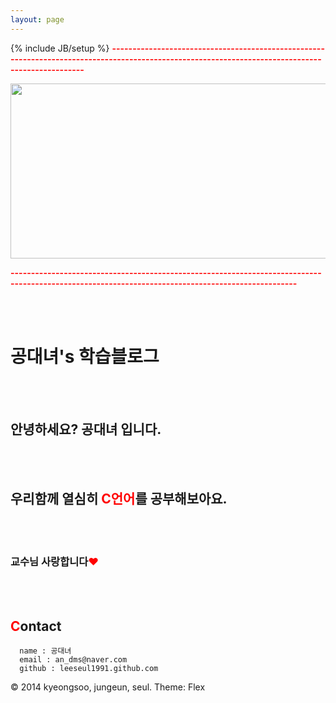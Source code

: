 ```yaml
---
layout: page
---
```

{% include JB/setup %}
<font color="red"><b>--------------------------------------------------------------------------------------------------------------------------------------------------</b></font>

<img src="http://cfile23.uf.tistory.com/image/172A0B3950641DAB264C91" width = "825" height = "280">

<font color="red"><b>--------------------------------------------------------------------------------------------------------------------------------------------------</b></font>
<div>

<br></br>
<h1>  공대녀's 학습블로그 </h1>
<br></br>
<h2>     안녕하세요? 공대녀 입니다.</h2>
<br></br>
<h2>     우리함께 열심히 <font color="red"><b>C언어</b></font>를 공부해보아요.</h2>
<br></br>
<h3>     교수님 사랑합니다<font color="red">♥</font></h3>
<br></br>
</div>

## <font color="red">C</font>ontact
      name : 공대녀
      email : an_dms@naver.com
      github : leeseul1991.github.com


© 2014 kyeongsoo, jungeun, seul. Theme: Flex
